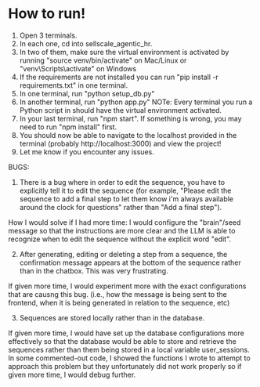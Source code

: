 # How to run! 

1. Open 3 terminals. 
2. In each one, cd into sellscale_agentic_hr. 
3. In two of them, make sure the virtual environment is activated by running "source venv/bin/activate" on Mac/Linux or "venv\Scripts\activate" on Windows
4. If the requirements are not installed you can run "pip install -r requirements.txt" in one terminal. 
5. In one terminal, run "python setup_db.py"
6. In another terminal, run "python app.py"
NOTe: Every terminal you run a Python script in should have the virtual environment activated. 
7. In your last terminal, run "npm start". If something is wrong, you may need to run "npm install" first. 
8. You should now be able to navigate to the localhost provided in the terminal (probably http://localhost:3000) and view the project!
9. Let me know if you encounter any issues. 



BUGS: 
1. There is a bug where in order to edit the sequence, you have to explicitly tell it to edit the sequence (for example, "Please edit the sequence to add a final step to let them know i'm always available around the clock for questions" rather than "Add a final step"). 

How I would solve if I had more time: I would configure the "brain"/seed message so that the instructions are more clear and the LLM is able to recognize when to edit the sequence without the explicit word "edit". 

2. After generating, editing or deleting a step from a sequence, the confirmation message appears at the bottom of the sequence rather than in the chatbox. This was very frustrating. 

If given more time, I would experiment more with the exact configurations that are causng this bug. (i.e., how the message is being sent to the frontend, when it is being generated in relation to the sequence, etc)

3. Sequences are stored locally rather than in the database. 

If given more time, I would have set up the database configurations more effectively so that the database would be able to store and retrieve the sequences rather than them being stored in a local variable user_sessions. In some commented-out code, I showed the functions I wrote to attempt to approach this problem but they unfortunately did not work properly so if given more time, I would debug further. 